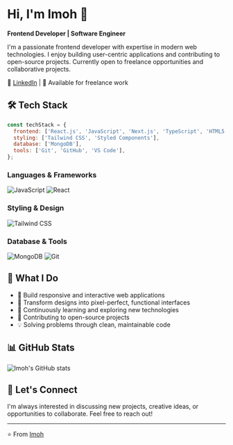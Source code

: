# Hi, I'm Imoh 👋

**Frontend Developer | Software Engineer**

I'm a passionate frontend developer with expertise in modern web technologies. I enjoy building user-centric applications and contributing to open-source projects. Currently open to freelance opportunities and collaborative projects.

🔗 [LinkedIn](https://www.linkedin.com/in/precious-imoh/) | 💼 Available for freelance work

## 🛠️ Tech Stack

```javascript
const techStack = {
  frontend: ['React.js', 'JavaScript', 'Next.js', 'TypeScript', 'HTML5', 'CSS3'],
  styling: ['Tailwind CSS', 'Styled Components'],
  database: ['MongoDB'],
  tools: ['Git', 'GitHub', 'VS Code'],
};
```

### Languages & Frameworks
![JavaScript](https://www.freepnglogos.com/uploads/javascript-png/javascript-vector-logo-yellow-png-transparent-javascript-vector-12.png)
![React](https://upload.wikimedia.org/wikipedia/commons/thumb/a/a7/React-icon.svg/512px-React-icon.svg.png)

### Styling & Design
![Tailwind CSS](https://img.icons8.com/fluency/65/tailwind_css.png)

### Database & Tools
![MongoDB](https://img.icons8.com/color/65/mongodb.png)
![Git](https://git-scm.com/images/logos/downloads/Git-Logo-2Color.png)

## 🚀 What I Do

- 🎨 Build responsive and interactive web applications
- 🔧 Transform designs into pixel-perfect, functional interfaces  
- 🌱 Continuously learning and exploring new technologies
- 🤝 Contributing to open-source projects
- 💡 Solving problems through clean, maintainable code

## 📊 GitHub Stats

![Imoh's GitHub stats](https://github-readme-stats.vercel.app/api?username=imohh&show_icons=true&theme=vue-dark&hide_border=true)

## 🤝 Let's Connect

I'm always interested in discussing new projects, creative ideas, or opportunities to collaborate. Feel free to reach out!

---

⭐ From [Imoh](https://github.com/imohh)
